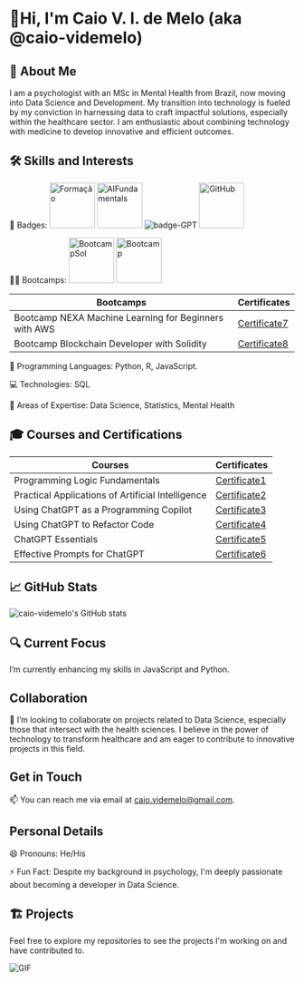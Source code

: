 # 👋Hi, I'm Caio V. I. de Melo (aka @caio-videmelo)

## 👨 About Me

I am a psychologist with an MSc in Mental Health from Brazil, now moving into Data Science and Development. My transition into technology is fueled by my conviction in harnessing data to craft impactful solutions, especially within the healthcare sector. I am enthusiastic about combining technology with medicine to develop innovative and efficient outcomes.

## 🛠️ Skills and Interests

🏅 Badges: <img src="https://github.com/user-attachments/assets/00633ebd-6553-47e4-ad04-9f770296887f" alt="Formação" width="80"/> <img src="https://github.com/user-attachments/assets/dcebc840-080e-4f14-975d-fca19b6c0276" alt="AIFundamentals" width="80"/> ![badge-GPT](https://github.com/user-attachments/assets/bd4b4a71-6a20-48e5-9649-f715eae614f3) <img src="https://github.com/user-attachments/assets/15b45cca-dee4-4ce7-b5cf-e88bdbf39960" alt="GitHub" width="80"/>

🏋️‍♂️ Bootcamps: <img src="https://github.com/user-attachments/assets/09dcc8ae-d818-44f1-b432-db4ef9169294" alt="BootcampSol" width="80"/>
<img src= "https://github.com/user-attachments/assets/9c2ee0db-d449-4abe-aae7-c46dd337ffe8" alt="Bootcamp" width="80"/>

| Bootcamps                                               | Certificates                                                          |
|---------------------------------------------------------|-----------------------------------------------------------------------|
| Bootcamp NEXA Machine Learning for Beginners with AWS   | [Certificate7](https://hermes.dio.me/certificates/M3T61YXK.pdf)       |
| Bootcamp Blockchain Developer with Solidity             | [Certificate8](https://hermes.dio.me/certificates/cover/YF2EL86C.jpg) |

📜 Programming Languages: Python, R, JavaScript.

💻 Technologies: SQL

📜 Areas of Expertise: Data Science, Statistics, Mental Health

## 🎓 Courses and Certifications

| Courses                                               | Certificates                                              |
|-------------------------------------------------------|-----------------------------------------------------------|
| Programming Logic Fundamentals                        | [Certificate1](https://hermes.dio.me/certificates/cover/IKZWS7UF.jpg) |
| Practical Applications of Artificial Intelligence     | [Certificate2](https://hermes.dio.me/certificates/cover/PSAOKYWW.jpg) |
| Using ChatGPT as a Programming Copilot                | [Certificate3](https://hermes.dio.me/certificates/cover/VTDQ3DSN.jpg) |
| Using ChatGPT to Refactor Code                        | [Certificate4](https://hermes.dio.me/certificates/cover/Q6UFDRJT.jpg) |
| ChatGPT Essentials                                    | [Certificate5](https://hermes.dio.me/certificates/cover/X7MNPJHM.jpg) |
| Effective Prompts for ChatGPT                         | [Certificate6](https://hermes.dio.me/certificates/cover/JR70LQWJ.jpg) |

## 📈 GitHub Stats

![caio-videmelo's GitHub stats](https://github-readme-stats.vercel.app/api?username=caio-videmelo&show_icons=true&theme=transparent)

## 🔍 Current Focus

I’m currently enhancing my skills in JavaScript and Python.

## Collaboration

💞️ I’m looking to collaborate on projects related to Data Science, especially those that intersect with the health sciences. I believe in the power of technology to transform healthcare and am eager to contribute to innovative projects in this field.

## Get in Touch

📫 You can reach me via email at caio.videmelo@gmail.com.

## Personal Details

😄 Pronouns: He/His

⚡ Fun Fact: Despite my background in psychology, I'm deeply passionate about becoming a developer in Data Science.

## 🏗️ Projects

Feel free to explore my repositories to see the projects I'm working on and have contributed to.

![GIF](https://github.com/user-attachments/assets/7f02b211-30ba-4b76-8255-3f2233303229)

